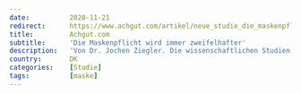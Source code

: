```yaml
---
date:          2020-11-21
redirect:      https://www.achgut.com/artikel/neue_studie_die_maskenpflicht_wird_immer_zweifelhafter
title:         Achgut.com
subtitle:      'Die Maskenpflicht wird immer zweifelhafter'
description:   'Von Dr. Jochen Ziegler. Die wissenschaftlichen Studien zur Wirkung von Masken waren bislang wenig aussagekräftig oder basierten auf zu geringen Teilnehmerzahlen. Nun gibt es eine neue Studie aus Dänemark, bei der die Teilnehmerzahl für die Prüfung der Hypothese der Wirksamkeit der Masken ausreichend sind. Das Ergebnis ist klar und dürfte unseren Politikern nicht gefallen.'
country:       DK
categories:    [Studie]
tags:          [maske]
---
```


